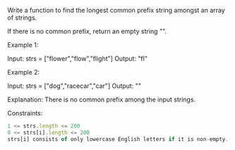 Write a function to find the longest common prefix string amongst an array of strings.

If there is no common prefix, return an empty string "".

 

Example 1:

Input: strs = ["flower","flow","flight"]
Output: "fl"

Example 2:

Input: strs = ["dog","racecar","car"]
Output: ""

Explanation: There is no common prefix among the input strings.
 

Constraints:
```js
1 <= strs.length <= 200
0 <= strs[i].length <= 200
strs[i] consists of only lowercase English letters if it is non-empty.